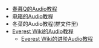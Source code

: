 * [春暮Q的Audio教程](https://wiki.biligame.com/celeste/%E9%9F%B3%E4%B9%90)
* [电箱的Audio教程](https://www.bilibili.com/video/BV19t4y1M7y4)
* 冬菜的Audio教程(群文件里)
* [Everest Wiki的Audio教程](https://github.com/EverestAPI/Resources/wiki/Adding-Custom-Audio)
    * [Everest Wiki的进阶Audio教程](https://github.com/EverestAPI/Resources/wiki/Custom-Portraits)
  
